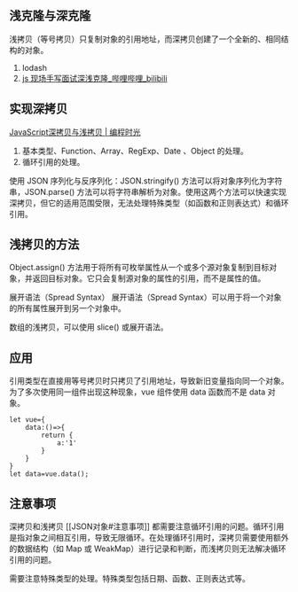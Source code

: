 

## 浅克隆与深克隆
浅拷贝（等号拷贝）只复制对象的引用地址，而深拷贝创建了一个全新的、相同结构的对象。
1. lodash
2. [js 现场手写面试深浅克隆\_哔哩哔哩\_bilibili](https://www.bilibili.com/video/BV1pG4y1K7R1/?spm_id_from=333.788&vd_source=a192bbc2c82b7725cd9d5149075acda1)

## 实现深拷贝
[JavaScript深拷贝与浅拷贝 | 编程时光](https://www.coding-time.cn/js/advance/JavaScript%E6%B7%B1%E6%8B%B7%E8%B4%9D%E4%B8%8E%E6%B5%85%E6%8B%B7%E8%B4%9D.html#_1-%E6%B7%B1%E6%8B%B7%E8%B4%9D%E7%9A%84%E5%AE%9E%E7%8E%B0)
1. 基本类型、Function、Array、RegExp、Date 、Object 的处理。
2. 循环引用的处理。


使用 JSON 序列化与反序列化：JSON.stringify() 方法可以将对象序列化为字符串，JSON.parse() 方法可以将字符串解析为对象。使用这两个方法可以快速实现深拷贝，但它的适用范围受限，无法处理特殊类型（如函数和正则表达式）和循环引用。

## 浅拷贝的方法
Object.assign() 方法用于将所有可枚举属性从一个或多个源对象复制到目标对象，并返回目标对象。它只会复制源对象的属性的引用，而不是属性的值。

展开语法（Spread Syntax）
展开语法（Spread Syntax）可以用于将一个对象的所有属性展开到另一个对象中。

数组的浅拷贝，可以使用 slice() 或展开语法。
## 应用
引用类型在直接用等号拷贝时只拷贝了引用地址，导致新旧变量指向同一个对象。为了多次使用同一组件出现这种现象，vue 组件使用 data 函数而不是 data 对象。
```
let vue={
	data:()=>{
		return {
			a:'1'
		}
	}
}
let data=vue.data();
```
## 注意事项
深拷贝和浅拷贝 [[JSON对象#注意事项]] 都需要注意循环引用的问题。循环引用是指对象之间相互引用，导致无限循环。在处理循环引用时，深拷贝需要使用额外的数据结构（如 Map 或 WeakMap）进行记录和判断，而浅拷贝则无法解决循环引用的问题。

需要注意特殊类型的处理。特殊类型包括日期、函数、正则表达式等。